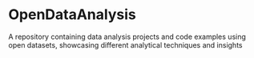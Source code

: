 # OpenDataAnalysis
A repository containing data analysis projects and code examples using open datasets, showcasing different analytical techniques and insights
